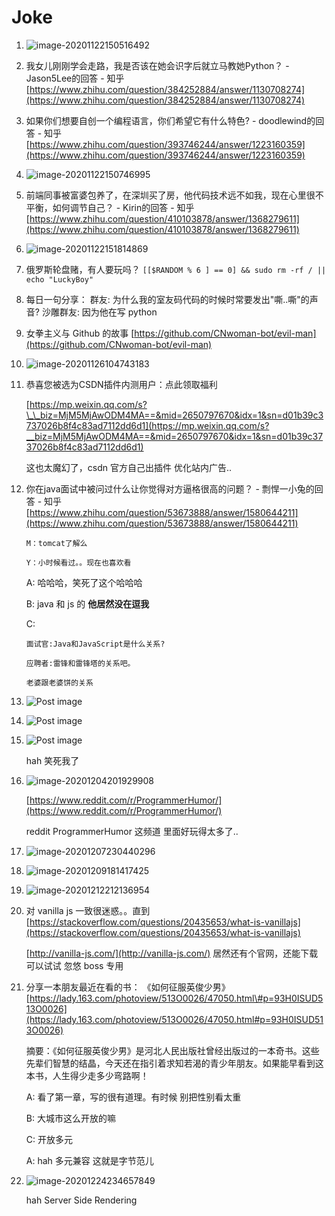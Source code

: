 # Joke

1. ![image-20201122150516492](../.gitbook/assets/image-20201122150516492.png)
2. 我女儿刚刚学会走路，我是否该在她会识字后就立马教她Python？ - Jason5Lee的回答 - 知乎 [https://www.zhihu.com/question/384252884/answer/1130708274](https://www.zhihu.com/question/384252884/answer/1130708274)
3. 如果你们想要自创一个编程语言，你们希望它有什么特色? - doodlewind的回答 - 知乎 [https://www.zhihu.com/question/393746244/answer/1223160359](https://www.zhihu.com/question/393746244/answer/1223160359)
4. ![image-20201122150746995](../.gitbook/assets/image-20201122150746995%20%282%29.png)
5. 前端同事被富婆包养了，在深圳买了房，他代码技术远不如我，现在心里很不平衡，如何调节自己？ - Kirin的回答 - 知乎 [https://www.zhihu.com/question/410103878/answer/1368279611](https://www.zhihu.com/question/410103878/answer/1368279611)
6. ![image-20201122151814869](../.gitbook/assets/image-20201122151814869-1606030792112%20%282%29%20%282%29.png)
7. 俄罗斯轮盘赌，有人要玩吗？ `[[$RANDOM % 6 ] == 0] && sudo rm -rf / || echo "LuckyBoy"`
8. 每日一句分享： 群友: 为什么我的室友码代码的时候时常要发出"嘶..嘶"的声音? 沙雕群友: 因为他在写 python
9. 女拳主义与 Github 的故事 [https://github.com/CNwoman-bot/evil-man](https://github.com/CNwoman-bot/evil-man)
10. ![image-20201126104743183](../.gitbook/assets/image-20201126104743183%20%282%29%20%281%29.png)
11. 恭喜您被选为CSDN插件内测用户：点此领取福利

    [https://mp.weixin.qq.com/s?\_\_biz=MjM5MjAwODM4MA==&mid=2650797670&idx=1&sn=d01b39c3737026b8f4c83ad7112dd6d1](https://mp.weixin.qq.com/s?__biz=MjM5MjAwODM4MA==&mid=2650797670&idx=1&sn=d01b39c3737026b8f4c83ad7112dd6d1)

    这也太魔幻了，csdn 官方自己出插件 优化站内广告..

12. 你在java面试中被问过什么让你觉得对方逼格很高的问题？ - 剽悍一小兔的回答 - 知乎 [https://www.zhihu.com/question/53673888/answer/1580644211](https://www.zhihu.com/question/53673888/answer/1580644211)

    ```text
    M：tomcat了解么

    Y：小时候看过。。现在也喜欢看
    ```

    A: 哈哈哈，笑死了这个哈哈哈

    B: java 和 js 的 **他居然没在逗我**

    C:

    ```text
    面试官:Java和JavaScript是什么关系?

    应聘者:雷锋和雷锋塔的关系吧。

    老婆跟老婆饼的关系
    ```

13. ![Post image](../.gitbook/assets/b2lbeeq3e2361%20%282%29%20%282%29.png)
14. ![Post image](../.gitbook/assets/jp07eb7160361.png)
15. ![Post image](../.gitbook/assets/qrb0a6rn7n261%20%282%29.jpg)

    hah 笑死我了

16. ![image-20201204201929908](../.gitbook/assets/image-20201204201934561%20%282%29.png)

    [https://www.reddit.com/r/ProgrammerHumor/](https://www.reddit.com/r/ProgrammerHumor/)

    reddit ProgrammerHumor 这频道 里面好玩得太多了..

17. ![image-20201207230440296](../.gitbook/assets/image-20201207230440296%20%282%29.png)
18. ![image-20201209181417425](../.gitbook/assets/image-20201209181417425%20%281%29.png)
19. ![image-20201212212136954](../.gitbook/assets/image-20201212212136954%20%282%29.png)
20. 对 vanilla js 一致很迷惑。。直到 [https://stackoverflow.com/questions/20435653/what-is-vanillajs](https://stackoverflow.com/questions/20435653/what-is-vanillajs)

    [http://vanilla-js.com/](http://vanilla-js.com/) 居然还有个官网，还能下载 可以试试 忽悠 boss 专用

21. 分享一本朋友最近在看的书： 《如何征服英俊少男》 [https://lady.163.com/photoview/513O0026/47050.html\#p=93H0ISUD513O0026](https://lady.163.com/photoview/513O0026/47050.html#p=93H0ISUD513O0026)

    摘要：《如何征服英俊少男》是河北人民出版社曾经出版过的一本奇书。这些先辈们智慧的结晶，今天还在指引着求知若渴的青少年朋友。如果能早看到这本书，人生得少走多少弯路啊！

    A: 看了第一章，写的很有道理。有时候 别把性别看太重

    B: 大城市这么开放的嘛

    C: 开放多元

    A: hah 多元兼容 这就是字节范儿

22. ![image-20201224234657849](../.gitbook/assets/image-20201224234657849%20%282%29%20%282%29.png)

    hah Server Side Rendering

